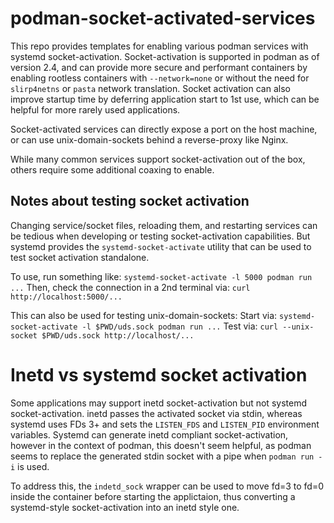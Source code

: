 # podman-socket-activated-services

This repo provides templates for enabling various podman services with systemd socket-activation.
Socket-activation is supported in podman as of version 2.4, and can provide more secure and
performant containers by enabling rootless containers with `--network=none` or without the need
for `slirp4netns` or `pasta` network translation.  Socket activation can also improve startup
time by deferring application start to 1st use, which can be helpful for more rarely used
applications.

Socket-activated services can directly expose a port on the host machine, or can use
unix-domain-sockets behind a reverse-proxy like Nginx.

While many common services support socket-activation out of the box, others require some
additional coaxing to enable.

## Notes about testing socket activation

Changing service/socket files, reloading them, and restarting services can be tedious when
developing or testing socket-activation capabilities.  But systemd provides the
`systemd-socket-activate` utility that can be used to test socket activation standalone.

To use, run something like: `systemd-socket-activate -l 5000 podman run ...`
Then, check the connection in a 2nd terminal via: `curl http://localhost:5000/...`

This can also be used for testing unix-domain-sockets:
Start via: `systemd-socket-activate -l $PWD/uds.sock podman run ...`
Test via: `curl --unix-socket $PWD/uds.sock http://localhost/...`

# Inetd vs systemd socket activation

Some applications may support inetd socket-activation but not systemd socket-activation.
inetd passes the activated socket via stdin, whereas systemd uses FDs 3+ and sets the
`LISTEN_FDS` and `LISTEN_PID` environment variables.  Systemd can generate inetd compliant
socket-activation, however in the context of podman, this doesn't seem helpful, as podman
seems to replace the generated stdin socket with a pipe when `podman run -i` is used.

To address this, the `indetd_sock` wrapper can be used to move fd=3 to fd=0 inside the
container before starting the applictaion, thus converting a systemd-style socket-activation
into an inetd style one.
